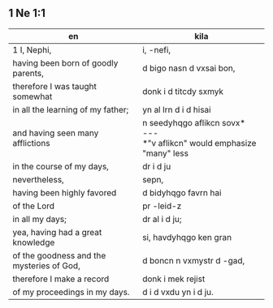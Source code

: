 ## 1 Ne 1:1

en | kila
--- | ---
1 I, Nephi, | i, -nefi,
having been born of goodly parents,| d bigo nasn d vxsai bon,
therefore I was taught somewhat | donk i d titcdy sxmyk
in all the learning of my father;| yn al lrn d i d hisai
and having seen many afflictions | n seedyhqgo aflikcn sovx\*<br>---<br>\*"v aflikcn" would emphasize "many" less
in the course of my days,| dr i d ju
nevertheless,| sepn,
having been highly favored | d bidyhqgo favrn hai
of the Lord | pr -leid-z
in all my days;| dr al i d ju;
yea, having had a great knowledge | si, havdyhqgo ken gran
of the goodness and the mysteries of God,| d boncn n vxmystr d -gad,
therefore I make a record | donk i mek rejist
of my proceedings in my days. | d i d vxdu yn i d ju.